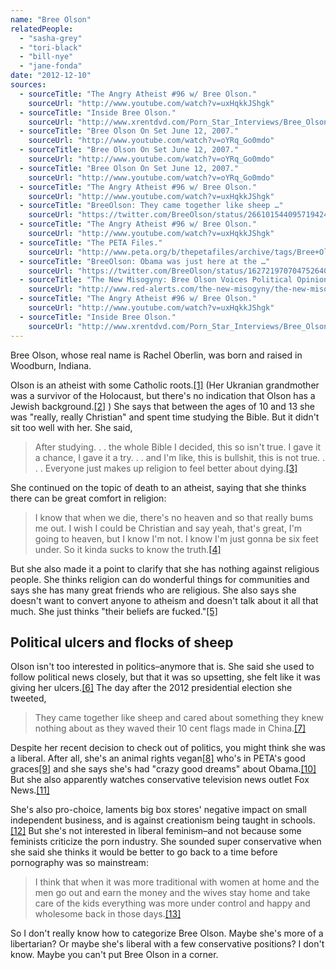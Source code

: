 ```yaml
---
name: "Bree Olson"
relatedPeople:
  - "sasha-grey"
  - "tori-black"
  - "bill-nye"
  - "jane-fonda"
date: "2012-12-10"
sources:
  - sourceTitle: "The Angry Atheist #96 w/ Bree Olson."
    sourceUrl: "http://www.youtube.com/watch?v=uxHqkkJShgk"
  - sourceTitle: "Inside Bree Olson."
    sourceUrl: "http://www.xrentdvd.com/Porn_Star_Interviews/Bree_Olson.html"
  - sourceTitle: "Bree Olson On Set June 12, 2007."
    sourceUrl: "http://www.youtube.com/watch?v=oYRq_Go0mdo"
  - sourceTitle: "Bree Olson On Set June 12, 2007."
    sourceUrl: "http://www.youtube.com/watch?v=oYRq_Go0mdo"
  - sourceTitle: "Bree Olson On Set June 12, 2007."
    sourceUrl: "http://www.youtube.com/watch?v=oYRq_Go0mdo"
  - sourceTitle: "The Angry Atheist #96 w/ Bree Olson."
    sourceUrl: "http://www.youtube.com/watch?v=uxHqkkJShgk"
  - sourceTitle: "BreeOlson: They came together like sheep …"
    sourceUrl: "https://twitter.com/BreeOlson/status/266101544095719424"
  - sourceTitle: "The Angry Atheist #96 w/ Bree Olson."
    sourceUrl: "http://www.youtube.com/watch?v=uxHqkkJShgk"
  - sourceTitle: "The PETA Files."
    sourceUrl: "http://www.peta.org/b/thepetafiles/archive/tags/Bree+Olson/default.aspx"
  - sourceTitle: "BreeOlson: Obama was just here at the …"
    sourceUrl: "https://twitter.com/BreeOlson/status/162721970704752640"
  - sourceTitle: "The New Misogyny: Bree Olson Voices Political Opinion, \"Liberal\" Followers Call Her Whore."
    sourceUrl: "http://www.red-alerts.com/the-new-misogyny/the-new-misogyny-bree-olson-voices-political-opinion-liberal-followers-call-her-whore/"
  - sourceTitle: "The Angry Atheist #96 w/ Bree Olson."
    sourceUrl: "http://www.youtube.com/watch?v=uxHqkkJShgk"
  - sourceTitle: "Inside Bree Olson."
    sourceUrl: "http://www.xrentdvd.com/Porn_Star_Interviews/Bree_Olson.html"
---
```


Bree Olson, whose real name is Rachel Oberlin, was born and raised in Woodburn, Indiana.

Olson is an atheist with some Catholic roots.<a class="source-citation" href="http://www.youtube.com/watch?v=uxHqkkJShgk" title="The Angry Atheist #96 w/ Bree Olson.">[1]</a> (Her Ukranian grandmother was a survivor of the Holocaust, but there's no indication that Olson has a Jewish background.<a class="source-citation" href="http://www.xrentdvd.com/Porn_Star_Interviews/Bree_Olson.html" title="Inside Bree Olson.">[2]</a> ) She says that between the ages of 10 and 13 she was "really, really Christian" and spent time studying the Bible. But it didn't sit too well with her. She said,

>After studying. . . the whole Bible I decided, this so isn't true. I gave it a chance, I gave it a try. . . and I'm like, this is bullshit, this is not true. . . . Everyone just makes up religion to feel better about dying.<a class="source-citation" href="http://www.youtube.com/watch?v=oYRq_Go0mdo" title="Bree Olson On Set June 12, 2007.">[3]</a>

She continued on the topic of death to an atheist, saying that she thinks there can be great comfort in religion:

>I know that when we die, there's no heaven and so that really bums me out. I wish I could be Christian and say yeah, that's great, I'm going to heaven, but I know I'm not. I know I'm just gonna be six feet under. So it kinda sucks to know the truth.<a class="source-citation" href="http://www.youtube.com/watch?v=oYRq_Go0mdo" title="Bree Olson On Set June 12, 2007.">[4]</a>

But she also made it a point to clarify that she has nothing against religious people. She thinks religion can do wonderful things for communities and says she has many great friends who are religious. She also says she doesn't want to convert anyone to atheism and doesn't talk about it all that much. She just thinks "their beliefs are fucked."<a class="source-citation" href="http://www.youtube.com/watch?v=oYRq_Go0mdo" title="Bree Olson On Set June 12, 2007.">[5]</a>

## Political ulcers and flocks of sheep

Olson isn't too interested in politics–anymore that is. She said she used to follow political news closely, but that it was so upsetting, she felt like it was giving her ulcers.<a class="source-citation" href="http://www.youtube.com/watch?v=uxHqkkJShgk" title="The Angry Atheist #96 w/ Bree Olson.">[6]</a> The day after the 2012 presidential election she tweeted,

>They came together like sheep and cared about something they knew nothing about as they waved their 10 cent flags made in China.<a class="source-citation" href="https://twitter.com/BreeOlson/status/266101544095719424" title="BreeOlson: They came together like sheep …">[7]</a>

Despite her recent decision to check out of politics, you might think she was a liberal. After all, she's an animal rights vegan<a class="source-citation" href="http://www.youtube.com/watch?v=uxHqkkJShgk" title="The Angry Atheist #96 w/ Bree Olson.">[8]</a> who's in PETA's good graces<a class="source-citation" href="http://www.peta.org/b/thepetafiles/archive/tags/Bree+Olson/default.aspx" title="The PETA Files.">[9]</a> and she says she's had "crazy good dreams" about Obama.<a class="source-citation" href="https://twitter.com/BreeOlson/status/162721970704752640" title="BreeOlson: Obama was just here at the …">[10]</a> But she also apparently watches conservative television news outlet Fox News.<a class="source-citation" href="http://www.red-alerts.com/the-new-misogyny/the-new-misogyny-bree-olson-voices-political-opinion-liberal-followers-call-her-whore/" title="The New Misogyny: Bree Olson Voices Political Opinion, &quot;Liberal&quot; Followers Call Her Whore.">[11]</a>

She's also pro-choice, laments big box stores' negative impact on small independent business, and is against creationism being taught in schools.<a class="source-citation" href="http://www.youtube.com/watch?v=uxHqkkJShgk" title="The Angry Atheist #96 w/ Bree Olson.">[12]</a> But she's not interested in liberal feminism–and not because some feminists criticize the porn industry. She sounded super conservative when she said she thinks it would be better to go back to a time before pornography was so mainstream:

>I think that when it was more traditional with women at home and the men go out and earn the money and the wives stay home and take care of the kids everything was more under control and happy and wholesome back in those days.<a class="source-citation" href="http://www.xrentdvd.com/Porn_Star_Interviews/Bree_Olson.html" title="Inside Bree Olson.">[13]</a>

So I don't really know how to categorize Bree Olson. Maybe she's more of a libertarian? Or maybe she's liberal with a few conservative positions? I don't know. Maybe you can't put Bree Olson in a corner.